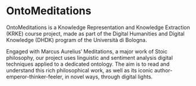 # OntoMeditations

OntoMeditations is a Knowledge Representation and Knowledge Extraction (KRKE) course project, made as part of the Digital Humanities and Digital Knowledge (DHDK) program of the Università di Bologna.

Engaged with Marcus Aurelius’ Meditations, a major work of Stoic philosophy, our project uses linguistic and sentiment analysis digital techniques applied to a dedicated ontology. The aim is to read and understand this rich philosophical work, as well as its iconic author-emperor-thinker-feeler, in novel ways, through digital lights.
